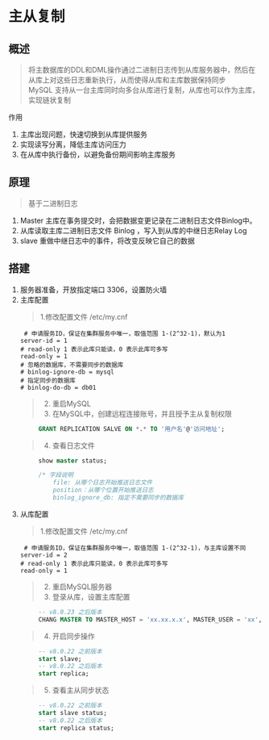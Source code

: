 # 主从复制
## 概述
> 将主数据库的DDL和DML操作通过二进制日志传到从库服务器中，然后在从库上对这些日志重新执行，从而使得从库和主库数据保持同步  
> MySQL 支持从一台主库同时向多台从库进行复制，从库也可以作为主库，实现链状复制

作用
1. 主库出现问题，快速切换到从库提供服务
2. 实现读写分离，降低主库访问压力
3. 在从库中执行备份，以避免备份期间影响主库服务 

## 原理
> 基于二进制日志
1. Master 主库在事务提交时，会把数据变更记录在二进制日志文件Binlog中。
2. 从库读取主库二进制日志文件 Binlog ，写入到从库的中继日志Relay Log
3. slave 重做中继日志中的事件，将改变反映它自己的数据
   
## 搭建
1. 服务器准备，开放指定端口 3306，设置防火墙
2. 主库配置
   > 1.修改配置文件 /etc/my.cnf
   ```
    # 申请服务ID，保证在集群服务中唯一，取值范围 1-(2^32-1)，默认为1
   server-id = 1
   # read-only 1 表示此库只能读，0 表示此库可多写
   read-only = 1
   # 忽略的数据库，不需要同步的数据库
   # binlog-ignore-db = mysql
   # 指定同步的数据库
   # binlog-do-db = db01
   ```
   > 2. 重启MySQL
   > 3. 在MySQL中，创建远程连接账号，并且授予主从复制权限
   ```SQL
        GRANT REPLICATION SALVE ON *.* TO '用户名'@'访问地址';
   ```
   > 4. 查看日志文件
   ```SQL
        show master status;

        /* 字段说明
            file: 从哪个日志开始推送日志文件
            position：从哪个位置开始推送日志
            binlog_ignore_db: 指定不需要同步的数据库
   ```
3. 从库配置
   > 1.修改配置文件 /etc/my.cnf
   ```
    # 申请服务ID，保证在集群服务中唯一，取值范围 1-(2^32-1)，与主库设置不同
   server-id = 2
   # read-only 1 表示此库只能读，0 表示此库可多写
   read-only = 1
   ```
   > 2. 重启MySQL服务器
   > 3. 登录从库，设置主库配置
   ```SQL 
        -- v8.0.23 之后版本
        CHANG MASTER TO MASTER_HOST = 'xx.xx.x.x', MASTER_USER = 'xx', MASTER_PASSWORD = 'xx', MASTER_LOG_FILE = 'xx', MASTER_LOG_POS = xx;
   ```
   > 4. 开启同步操作
   ```SQL 
        -- v8.0.22 之前版本
        start slave;
        -- v8.0.22 之后版本
        start replica;
   ```
   > 5. 查看主从同步状态
   ```SQL 
        -- v8.0.22 之前版本
        start slave status;
        -- v8.0.22 之后版本
        start replica status;
   ```